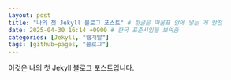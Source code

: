 ```yaml
---
layout: post
title: "나의 첫 Jekyll 블로그 포스트" # 한글은 따옴표 안에 넣는 게 안전
date: 2025-04-30 16:14 +0900 # 한국 표준시임을 보여줌
categories: [Jekyll, "웹개발"]
tags: [github=pages, "블로그"]
---
```


이것은 나의 첫 Jekyll 블로그 포스트입니다.
